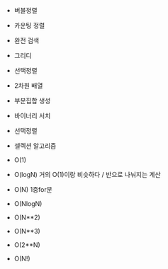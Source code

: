 - 버블정렬
- 카운팅 정렬
- 완전 검색
- 그리디
- 선택정렬
- 2차원 배열
- 부분집합 생성
- 바이너리 서치
- 선택정렬
- 셀렉션 알고리즘



- O(1)
- O(logN) 거의 O(1)이랑 비슷하다 / 반으로 나눠지는 계산
- O(N) 1중for문
- O(NlogN)
- O(N**2)
- O(N**3)
- O(2**N)
- O(N!)
